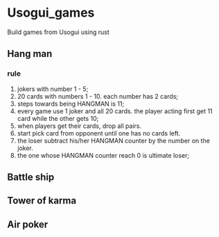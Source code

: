# Usogui_games
Build games from Usogui using rust

## Hang man 

### rule
1. jokers with number 1 - 5;
2. 20 cards with numbers 1 - 10. each number has 2 cards;
3. steps towards being HANGMAN is 11;
4. every game use 1 joker and all 20 cards. the player acting first get 11 card while the other gets 10;
5. when players get their cards, drop all pairs.
6. start pick card from opponent until one has no cards left. 
7. the loser subtract his/her HANGMAN counter by the number on the joker.
8. the one whose HANGMAN counter reach 0 is ultimate loser; 

## Battle ship 

## Tower of karma

## Air poker
